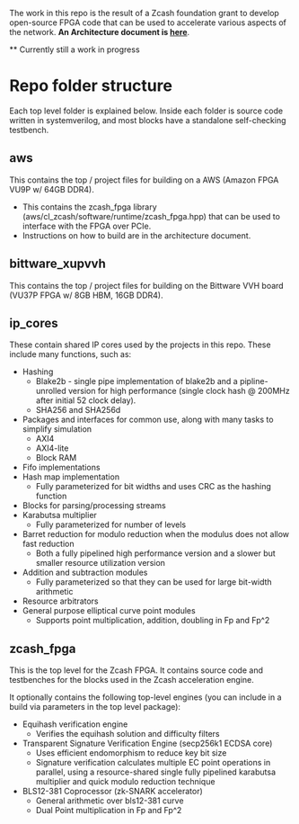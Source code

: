 The work in this repo is the result of a Zcash foundation grant to develop open-source FPGA code that can be used to accelerate various aspects of the network.
**An Architecture document is [here](zcash_fpga_design_doc_v1.1.x.pdf)**.

** Currently still a work in progress

# Repo folder structure

Each top level folder is explained below. Inside each folder is source code written in systemverilog, and most blocks have a standalone self-checking testbench.

## aws

This contains the top / project files for building on a AWS (Amazon FPGA VU9P w/ 64GB DDR4).

* This contains the zcash_fpga library (aws/cl_zcash/software/runtime/zcash_fpga.hpp) that can be used to interface with the FPGA over PCIe.
* Instructions on how to build are in the architecture document.

## bittware_xupvvh

This contains the top / project files for building on the Bittware VVH board (VU37P FPGA w/ 8GB HBM, 16GB DDR4).

## ip_cores

These contain shared IP cores used by the projects in this repo. These include many functions, such as:

* Hashing
  - Blake2b - single pipe implementation of blake2b and a pipline-unrolled version for high performance (single clock hash @ 200MHz after initial 52 clock delay).
  - SHA256 and SHA256d
* Packages and interfaces for common use, along with many tasks to simplify simulation
  - AXI4
  - AXI4-lite
  - Block RAM
* Fifo implementations
* Hash map implementation
  - Fully parameterized for bit widths and uses CRC as the hashing function
* Blocks for parsing/processing streams
* Karabutsa multiplier
  - Fully parameterized for number of levels
* Barret reduction for modulo reduction when the modulus does not allow fast reduction
  - Both a fully pipelined high performance version and a slower but smaller resource utilization version
* Addition and subtraction modules
  - Fully parameterized so that they can be used for large bit-width arithmetic
* Resource arbitrators
* General purpose elliptical curve point modules
  - Supports point multiplication, addition, doubling in Fp and Fp^2

## zcash_fpga

This is the top level for the Zcash FPGA. It contains source code and testbenches for the blocks used in the Zcash acceleration engine.

It optionally contains the following top-level engines (you can include in a build via parameters in the top level package):
* Equihash verification engine
  - Verifies the equihash solution and difficulty filters
* Transparent Signature Verification Engine (secp256k1 ECDSA core)
  - Uses efficient endomorphism to reduce key bit size
  - Signature verification calculates multiple EC point operations in parallel, using a resource-shared single fully pipelined karabutsa multiplier and quick modulo reduction technique
* BLS12-381 Coprocessor (zk-SNARK accelerator)
  - General arithmetic over bls12-381 curve
  - Dual Point multiplication in Fp and Fp^2
